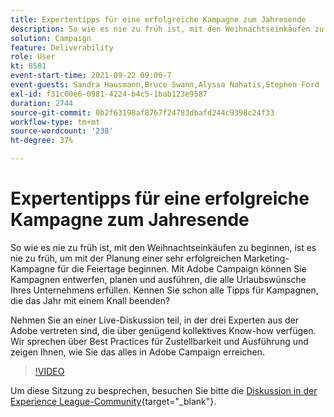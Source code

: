 ```yaml
---
title: Expertentipps für eine erfolgreiche Kampagne zum Jahresende
description: So wie es nie zu früh ist, mit den Weihnachtseinkäufen zu beginnen, ist es nie zu früh, um mit der Planung einer sehr erfolgreichen Marketing-Kampagne für die Feiertage beginnen. Mit Adobe Campaign können Sie Kampagnen entwerfen, planen und ausführen, die alle Urlaubswünsche Ihres Unternehmens erfüllen. Kennen Sie schon alle Tipps für Kampagnen, die das Jahr mit einem Knall beenden? Nehmen Sie an einer Live-Diskussion teil, in der drei Experten aus der Adobe vertreten sind, die über genügend kollektives Know-how verfügen. Wir sprechen über Best Practices für Zustellbarkeit und Ausführung und zeigen Ihnen, wie Sie das alles in Adobe Campaign erreichen.
solution: Campaign
feature: Deliverability
role: User
kt: 8581
event-start-time: 2021-09-22 09:00-7
event-guests: Sandra Hausmann,Bruce Swann,Alyssa Nahatis,Stephen Ford
exl-id: f31c00e6-0981-4224-b4c5-1bab123e9587
duration: 2744
source-git-commit: 0b2f63198af8767f24783dbafd244c9398c24f33
workflow-type: tm+mt
source-wordcount: '238'
ht-degree: 37%

---
```


# Expertentipps für eine erfolgreiche Kampagne zum Jahresende

So wie es nie zu früh ist, mit den Weihnachtseinkäufen zu beginnen, ist es nie zu früh, um mit der Planung einer sehr erfolgreichen Marketing-Kampagne für die Feiertage beginnen. Mit Adobe Campaign können Sie Kampagnen entwerfen, planen und ausführen, die alle Urlaubswünsche Ihres Unternehmens erfüllen. Kennen Sie schon alle Tipps für Kampagnen, die das Jahr mit einem Knall beenden?

Nehmen Sie an einer Live-Diskussion teil, in der drei Experten aus der Adobe vertreten sind, die über genügend kollektives Know-how verfügen. Wir sprechen über Best Practices für Zustellbarkeit und Ausführung und zeigen Ihnen, wie Sie das alles in Adobe Campaign erreichen.

>[!VIDEO](https://video.tv.adobe.com/v/337219/?quality=12&learn=on)

Um diese Sitzung zu besprechen, besuchen Sie bitte die [Diskussion in der Experience League-Community](https://experienceleaguecommunities.adobe.com/t5/adobe-campaign-classic/questions-and-discussion-for-experience-league-live-ep-3-expert/td-p/425205){target="_blank"}.

